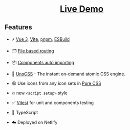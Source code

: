 <h1 align='center'>
<a href="https://transcendent-halva-e9f84b.netlify.app/">Live Demo</a>
</h1>

## Features

- ⚡️ [Vue 3](https://github.com/vuejs/core), [Vite](https://github.com/vitejs/vite), [pnpm](https://pnpm.io/), [ESBuild](https://github.com/evanw/esbuild)

- 🗂 [File based routing](./src/pages)

- 📦 [Components auto importing](./src/components)

- 🎨 [UnoCSS](https://github.com/antfu/unocss) - The instant on-demand atomic CSS engine.

- 😃 Use icons from any icon sets in [Pure CSS](https://github.com/antfu/unocss/tree/main/packages/preset-icons)

- 🔥 [new `<script setup>` style](https://github.com/vuejs/rfcs/pull/227)

- ✅ [Vitest](http://vitest.dev/) for unit and components testing

- 🦾 TypeScript

- ☁️ Deployed on Netlify
